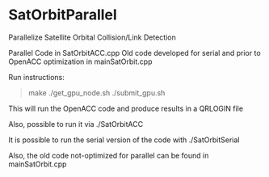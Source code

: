 # SatOrbitParallel
Parallelize  Satellite Orbital Collision/Link Detection

Parallel Code in SatOrbitACC.cpp
Old code developed for serial and prior to OpenACC optimization in mainSatOrbit.cpp

Run instructions:
>make
>./get_gpu_node.sh
>./submit_gpu.sh

This will run the OpenACC code and produce results in a QRLOGIN file

Also, possible to run it via ./SatOrbitACC

It is possible to run the serial version of the code with ./SatOrbitSerial

Also, the old code not-optimized for parallel can be found in mainSatOrbit.cpp